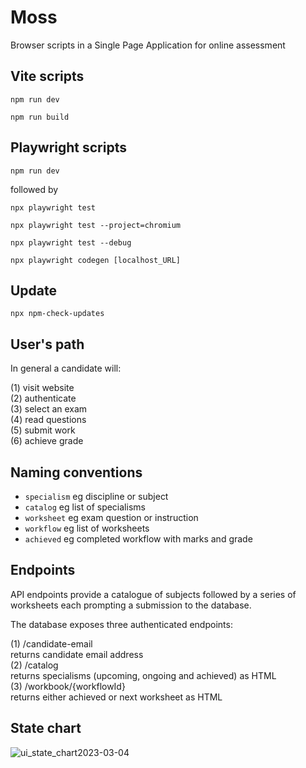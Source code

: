 # Moss

Browser scripts in a Single Page Application for online assessment

## Vite scripts

```
npm run dev
```

```
npm run build
```

## Playwright scripts

```
npm run dev
```

followed by

```
npx playwright test
```

```
npx playwright test --project=chromium
```

```
npx playwright test --debug
```

```
npx playwright codegen [localhost_URL]
```

## Update

```
npx npm-check-updates
```

## User's path

In general a candidate will:

(1) visit website  
(2) authenticate  
(3) select an exam  
(4) read questions  
(5) submit work  
(6) achieve grade

## Naming conventions

- `specialism` eg discipline or subject
- `catalog` eg list of specialisms
- `worksheet` eg exam question or instruction
- `workflow` eg list of worksheets
- `achieved` eg completed workflow with marks and grade

## Endpoints

API endpoints provide a catalogue of subjects followed by a series of worksheets each prompting a submission to the database.

The database exposes three authenticated endpoints:

(1) /candidate-email  
 returns candidate email address  
(2) /catalog  
 returns specialisms (upcoming, ongoing and achieved) as HTML  
(3) /workbook/{workflowId}  
 returns either achieved or next worksheet as HTML

## State chart

![ui_state_chart2023-03-04](https://user-images.githubusercontent.com/37618836/223655779-fe4e0275-ba94-4552-a6dd-183bd20c7917.svg)
